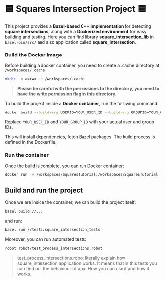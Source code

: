# 🟦 Squares Intersection Project 🟦

This project provides a **Bazel-based C++ implementation** for detecting **square intersections**, along with a **Dockerized environment** for easy building and testing.
Here you can find library **square_intersection_lib** in ```bazel-bin/src/``` and also application called **square_intersection**.

### **Build the Docker Image**

Before building a docker container, you need to create a .cache directory at ```/workspaces/.cache```
```sh
mkdir -m a=rwx -p /workspaces/.cache 
```
> **Please be careful with the permissions to the directory, you need to have the write permission flag in this directory.**

To build the project inside a **Docker container**, run the following command:
```sh
docker build --build-arg USERID=YOUR_USER_ID --build-arg GROUPID=YOUR_GROUP_ID -t squares_intersection .
```
Replace ```YOUR_USER_ID``` and ```YOUR_GROUP_ID``` with your actual user and group IDs.

This will install dependencies, fetch Bazel packages.
The build process is defined in the Dockerfile.

### **Run the container**

Once the build is complete, you can run Docker container:
```sh
docker run -v /workspaces/SquaresTutorial:/workspaces/SquaresTutorial -v /workspaces/.cache:/workspaces/.cache --rm -it --entrypoint /bin/bash squares_intersection
```

## **Build and run the project**

Once we are inside the container, we can build the project itself:
```sh
bazel build //...
```

and run:

```sh
bazel run //tests:square_intersection_tests 
```

Moreover, you can run automated tests:
```sh
robot robot/test_process_intersections.robot
```
> test_process_intersections.robot literally explain how square_intersection application works. It means that in this tests you can find out the behaviour of app. How you can use it and how it works.
